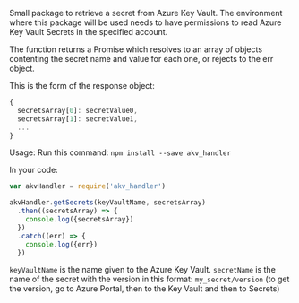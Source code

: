Small package to retrieve a secret from Azure Key Vault. The environment where this package will be used needs to have permissions to read Azure Key Vault Secrets in the specified account.

The function returns a Promise which resolves to an array of objects contenting the secret name and value for each one, or rejects to the err object.

This is the form of the response object:

```js
{
  secretsArray[0]: secretValue0,
  secretsArray[1]: secretValue1,
  ...
}
```

Usage:
Run this command:
`npm install --save akv_handler`

In your code:
```js
var akvHandler = require('akv_handler')

akvHandler.getSecrets(keyVaultName, secretsArray)
  .then((secretsArray) => {
    console.log({secretsArray})
  })
  .catch((err) => {
    console.log({err})
  })
  ```

`keyVaultName` is the name given to the Azure Key Vault.
`secretName` is the name of the secret with the version in this format: `my_secret/version` (to get the version, go to Azure Portal, then to the Key Vault and then to Secrets)
